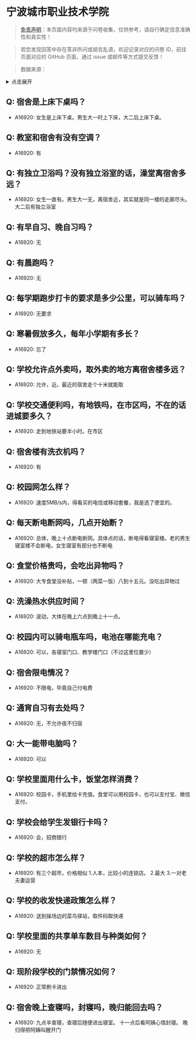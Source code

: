 # 宁波城市职业技术学院

> [免责声明](https://colleges.chat/#_3)：本页面内容均来源于问卷收集，仅供参考，请自行确定信息准确性和真实性！

> 若您发现回答中存在答非所问或胡言乱语，欢迎记录对应的问卷 ID，前往页面对应的 GitHub 页面，通过 issue 或邮件等方式提交反馈！

> 数据来源：

<details><summary>点击展开</summary>
<ul>
<li>A16920: 匿名 (2023 年 03 月)</li>
</ul>
</details>

## Q: 宿舍是上床下桌吗？

- A16920: 女生是上床下桌。男生大一时上下床，大二后上床下桌。

## Q: 教室和宿舍有没有空调？

- A16920: 有

## Q: 有独立卫浴吗？没有独立浴室的话，澡堂离宿舍多远？

- A16920: 女生一直有。男生大一无，离宿舍近，其实就是同一楼的走廊尽头。大二后有独立浴室

## Q: 有早自习、晚自习吗？

- A16920: 无

## Q: 有晨跑吗？

- A16920: 无

## Q: 每学期跑步打卡的要求是多少公里，可以骑车吗？

- A16920: 无要求

## Q: 寒暑假放多久，每年小学期有多长？

- A16920: 忘了

## Q: 学校允许点外卖吗，取外卖的地方离宿舍楼多远？

- A16920: 允许，近。最近的宿舍走个十米就能取

## Q: 学校交通便利吗，有地铁吗，在市区吗，不在的话进城要多久？

- A16920: 走到地铁站要半小时。在市区

## Q: 宿舍楼有洗衣机吗？

- A16920: 有

## Q: 校园网怎么样？

- A16920: 速度5MB/s内，得看买的电信或移动套餐，我是选了便宜的。

## Q: 每天断电断网吗，几点开始断？

- A16920: 总体，晚上十点断电断网。具体点的话，断电得看寝室楼。老的男生寝室楼不会断电，女生寝室有部分也不断电

## Q: 食堂价格贵吗，会吃出异物吗？

- A16920: 大专食堂没补贴，一顿（两菜一饭）八到十五元。没吃出异物过

## Q: 洗澡热水供应时间？

- A16920: 波动，大体在晚上六点到晚上十一点。

## Q: 校园内可以骑电瓶车吗，电池在哪能充电？

- A16920: 可以，各寝室门口、教学楼门口（不过这里位置少）

## Q: 宿舍限电情况？

- A16920: 不限电，毕竟自己付电费

## Q: 通宵自习有去处吗？

- A16920: 无，不允许夜不归宿

## Q: 大一能带电脑吗？

- A16920: 可以

## Q: 学校里面用什么卡，饭堂怎样消费？

- A16920: 校园卡，手机里给卡充值。食堂可以用校园卡，也可以支付宝、微信支付。

## Q: 学校会给学生发银行卡吗？

- A16920: 会，招商银行

## Q: 学校的超市怎么样？

- A16920: 有三个超市，价格相似
1.人本，比较小的连锁店。
2.最大
3.一对老夫妻运营

## Q: 学校的收发快递政策怎么样？

- A16920: 送到操场边的菜鸟驿站，取件码取快递

## Q: 学校里面的共享单车数目与种类如何？

- A16920: 无

## Q: 现阶段学校的门禁情况如何？

- A16920: 正常刷卡进出

## Q: 宿舍晚上查寝吗，封寝吗，晚归能回去吗？

- A16920: 九点半查寝，查寝后随便进出寝室。
十一点后看阿姨心情封寝。
晚归得把阿姨叫醒开门

